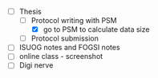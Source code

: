 - [ ] Thesis
	- [ ] Protocol writing with PSM
		- [x] go to PSM to calculate data size
	- [ ] Protocol submission
- [ ] ISUOG notes and FOGSI notes
- [ ] online class - screenshot
- [ ] Digi nerve